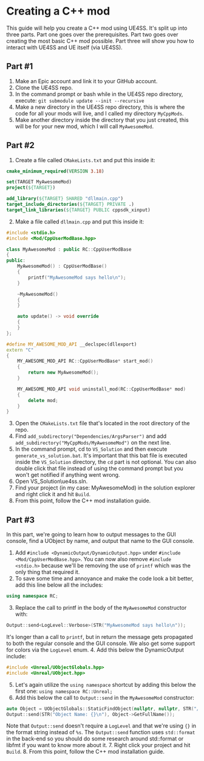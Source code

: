 # Creating a C++ mod

This guide will help you create a C++ mod using UE4SS.
It's split up into three parts.
Part one goes over the prerequisites.
Part two goes over creating the most basic C++ mod possible.
Part three will show you how to interact with UE4SS and UE itself (via UE4SS).

## Part #1
1. Make an Epic account and link it to your GitHub account.
2. Clone the UE4SS repo.
3. In the command prompt or bash while in the UE4SS repo directory, execute: `git submodule update --init --recursive`
3. Make a new directory in the UE4SS repo directory, this is where the code for all your mods will live, and I called my directory `MyCppMods`.
4. Make another directory inside the directory that you just created, this will be for your new mod, which I will call `MyAwesomeMod`.

## Part #2
1. Create a file called `CMakeLists.txt` and put this inside it:
```cmake
cmake_minimum_required(VERSION 3.18)

set(TARGET MyAwesomeMod)
project(${TARGET})

add_library(${TARGET} SHARED "dllmain.cpp")
target_include_directories(${TARGET} PRIVATE .)
target_link_libraries(${TARGET} PUBLIC cppsdk_xinput)
```
2. Make a file called `dllmain.cpp` and put this inside it:
```c++
#include <stdio.h>
#include <Mod/CppUserModBase.hpp>

class MyAwesomeMod : public RC::CppUserModBase
{
public:
    MyAwesomeMod() : CppUserModBase()
    {
        printf("MyAwesomeMod says hello\n");
    }

    ~MyAwesomeMod()
    {
    }

    auto update() -> void override
    {
    }
};

#define MY_AWESOME_MOD_API __declspec(dllexport)
extern "C"
{
    MY_AWESOME_MOD_API RC::CppUserModBase* start_mod()
    {
        return new MyAwesomeMod();
    }

    MY_AWESOME_MOD_API void uninstall_mod(RC::CppUserModBase* mod)
    {
        delete mod;
    }
}
```
3. Open the `CMakeLists.txt` file that's located in the root directory of the repo.
4. Find `add_subdirectory("Dependencies/ArgsParser")` and add `add_subdirectory("MyCppMods/MyAwesomeMod")` on the next line.
5. In the command prompt, cd to `VS_Solution` and then execute `generate_vs_solution.bat`.
It's important that this bat file is executed inside the `VS_Solution` directory, the `cd` part is not optional.
You can also double click that file instead of using the command prompt but you won't get notified if anything went wrong.
4. Open VS_Solution\ue4ss.sln.
5. Find your project (in my case: MyAwesomeMod) in the solution explorer and right click it and hit `Build`.
6. From this point, follow the C++ mod installation guide.

## Part #3
In this part, we're going to learn how to output messages to the GUI console, find a UObject by name, and output that name to the GUI console.
1. Add `#include <DynamicOutput/DynamicOutput.hpp>` under `#include <Mod/CppUserModBase.hpp>`.
You can now also remove `#include <stdio.h>` because we'll be removing the use of `printf` which was the only thing that required it.
2. To save some time and annoyance and make the code look a bit better, add this line below all the includes:
```c++
using namespace RC;
```
3. Replace the call to printf in the body of the `MyAwesomeMod` constructor with:
```c++
Output::send<LogLevel::Verbose>(STR("MyAwesomeMod says hello\n"));
```
It's longer than a call to `printf`, but in return the message gets propagated to both the regular console and the GUI console.
We also get some support for colors via the `LogLevel` enum.
4. Add this below the DynamicOutput include:
```c++
#include <Unreal/UObjectGlobals.hpp>
#include <Unreal/UObject.hpp>
```
5. Let's again utilize the `using namespace` shortcut by adding this below the first one: `using namespace RC::Unreal;`
6. Add this below the call to `Output::send` in the `MyAwesomeMod` constructor:
```c++
auto Object = UObjectGlobals::StaticFindObject(nullptr, nullptr, STR("/Script/CoreUObject.Object"));
Output::send(STR("Object Name: {}\n"), Object->GetFullName());
```
Note that `Output::send` doesn't require a `LogLevel` and that we're using `{}` in the format string instead of `%s`.
The `Output::send` function uses `std::format` in the back-end so you should do some research around std::format or libfmt if you want to know more about it.
7. Right click your project and hit `Build`.
8. From this point, follow the C++ mod installation guide.

